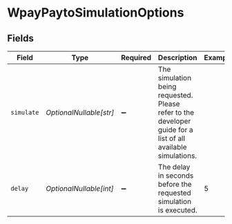 # WpayPaytoSimulationOptions


## Fields

| Field                                                                                                        | Type                                                                                                         | Required                                                                                                     | Description                                                                                                  | Example                                                                                                      |
| ------------------------------------------------------------------------------------------------------------ | ------------------------------------------------------------------------------------------------------------ | ------------------------------------------------------------------------------------------------------------ | ------------------------------------------------------------------------------------------------------------ | ------------------------------------------------------------------------------------------------------------ |
| `simulate`                                                                                                   | *OptionalNullable[str]*                                                                                      | :heavy_minus_sign:                                                                                           | The simulation being requested. Please refer to the developer guide for a list of all available simulations. |                                                                                                              |
| `delay`                                                                                                      | *OptionalNullable[int]*                                                                                      | :heavy_minus_sign:                                                                                           | The delay in seconds before the requested simulation is executed.                                            | 5                                                                                                            |
